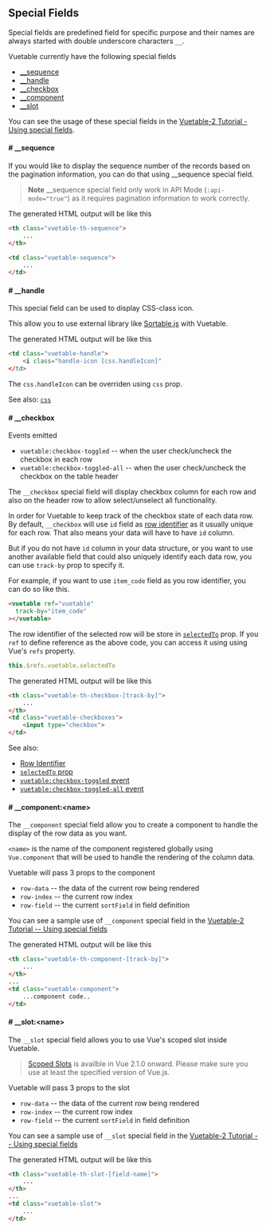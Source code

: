 ## Special Fields

Special fields are predefined field for specific purpose and their names are always started with double underscore characters `__`. 

Vuetable currently have the following special fields
- [__sequence](#-__sequence)
- [__handle](#-__handle)
- [__checkbox](#-__checkbox)
- [__component](#-__componentltnamegt)
- [__slot](#-__slotltnamegt)

You can see the usage of these special fields in the [Vuetable-2 Tutorial - Using special fields](https://github.com/ratiw/vuetable-2-tutorial/wiki/lesson-11).

#### # __sequence

If you would like to display the sequence number of the records based on the pagination information, you can do that using __sequence special field.

> __Note__
> __sequence special field only work in API Mode (`:api-mode="true"`) as it 
> requires pagination information to work correctly.
 
The generated HTML output will be like this
```html
<th class="vuetable-th-sequence">
    ...
</th>

<td class="vuetable-sequence">
    ...
</td>
```

#### # __handle

This special field can be used to display CSS-class icon.

This allow you to use external library like [Sortable.js]() with Vuetable.

The generated HTML output will be like this
```html
<td class="vuetable-handle">
    <i class="handle-icon [css.handleIcon]"
</td>
```

The `css.handleIcon` can be overriden using `css` prop.

See also: [`css`]()

#### # __checkbox

Events emitted
- `vuetable:checkbox-toggled` -- when the user check/uncheck the checkbox in each row
- `vuetable:checkbox-toggled-all` -- when the user check/uncheck the checkbox on the table header

The `__checkbox` special field will display checkbox column for each row and also on the header row to allow select/unselect all functionality.

In order for Vuetable to keep track of the checkbox state of each data row. By default, `__checkbox` will use `id` field as [row identifier]() as it usually unique for each row. That also means your data will have to have `id` column.

But if you do not have `id` column in your data structure, or you want to use another available field that could also uniquely identify each data row, you can use `track-by` prop to specify it.

For example, if you want to use `item_code` field as you row identifier, you can do so like this.
```html
<vuetable ref="vuetable"
  track-by="item_code"
></vuetable>
```

The row identifier of the selected row will be store in [`selectedTo`]() prop. If you `ref` to define reference as the above code, you can access it using using Vue's `refs` property.
```javascript
this.$refs.vuetable.selectedTo
```

The generated HTML output will be like this
```html
<th class="vuetable-th-checkbox-[track-by]">
    ...
</th>
<td class="vuetable-checkboxes">
    <input type="checkbox">
</td>
```

See also: 
- [Row Identifier]()
- [`selectedTo` prop]()
- [`vuetable:checkbox-toggled` event]()
- [`vuetable:checkbox-toggled-all` event]()

#### # __component:&lt;name>

The `__component` special field allow you to create a component to handle the display of the row data as you want.

`<name>` is the name of the component registered globally using `Vue.component` that will be used to handle the rendering of the column data.

Vuetable will pass 3 props to the component
- `row-data` -- the data of the current row being rendered
- `row-index` -- the current row index 
- `row-field` -- the current `sortField` in field definition

You can see a sample use of `__component` special field in the [Vuetable-2 Tutorial -- Using special fields](https://github.com/ratiw/vuetable-2-tutorial/wiki/lesson-11)

The generated HTML output will be like this
```html
<th class="vuetable-th-component-[track-by]">
    ...
</th>
...
<td class="vuetable-component">
    ...component code..
</td>
```


#### # __slot:&lt;name>

The `__slot` special field allows you to use Vue's scoped slot inside Vuetable.

> [Scoped Slots](https://vuejs.org/v2/guide/components.html#Scoped-Slots) is availble in Vue 2.1.0 onward. Please make sure you use at least the specified version of Vue.js.

Vuetable will pass 3 props to the slot
- `row-data` -- the data of the current row being rendered
- `row-index` -- the current row index 
- `row-field` -- the current `sortField` in field definition

You can see a sample use of `__slot` special field in the [Vuetable-2 Tutorial -- Using special fields](https://github.com/ratiw/vuetable-2-tutorial/blob/master/doc/lesson-11.md)

The generated HTML output will be like this
```html
<th class="vuetable-th-slot-[field-name]">
    ...
</th>
...
<td class="vuetable-slot">
    ...
</td>
```
